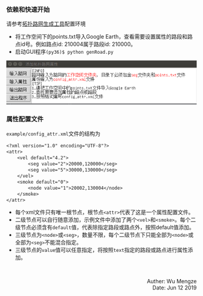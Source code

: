 ### 依赖和快速开始
请参考[拓扑路网生成工具](./generate_topology_road_zh.md)配置环境


- 将工作空间下的points.txt导入Google Earth，查看需要设置属性的路段和路点id号。例如路点id: 210004属于路段id: 210000。
- 启动GUI程序`(py36)$ python genRoad.py`

![](../figure/add_attr_startup.png)

### 属性配置文件
`example/config_attr.xml`文件的结构为
```
<?xml version="1.0" encoding="UTF-8"?>
<attr>
    <vel default="4.2">
        <seg value="2">20000,120000</seg>
        <seg value="5">30000,130000</seg>
    </vel>
    <smoke default="0">
        <node value="1">20002,130004</node>
    </smoke>
</attr>

```
- 每个xml文件只有唯一根节点，根节点`<attr>`代表了这是一个属性配置文件。
- 二级节点可以自行随意添加，示例文件中添加了两个`<vel>`和`<smoke>`。每个二级节点必须含有`default`值，代表除指定路段或路点外，按照default值添加。
- 三级节点为`<node>`或`<seg>`，数量不限，每个二级节点下只能全部为`<node>`或全部为`<seg>`不能混合指定。
- 三级节点的`value`值可以任意指定，将按照`text`指定的路段或路点进行属性添加。


<br>
<p align="right"> Auther: Wu Mengze<br>Date: Jun 12 2019</p>
